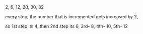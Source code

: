 2, 6, 12, 20, 30, 32



every step, the number that is incremented gets increased by 2,

so 1st step its 4, then 2nd step its 6, 3rd- 8, 4th- 10, 5th- 12

